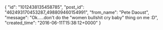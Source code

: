  {
   "id": "1012438135458785",
   "post_id": "462493170453287_498809460154991",
   "from_name": "Pete Daoust",
   "message": "Ok.....don't do the \"women bullshit cry baby\" thing on me :D",
   "created_time": "2016-06-11T15:38:12+0000"
 }
